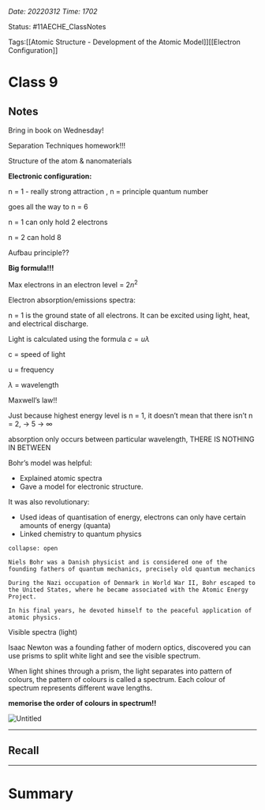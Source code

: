 *Date: 20220312 Time: 1702*


Status: #11AECHE_ClassNotes 

Tags:[[Atomic Structure - Development of the Atomic Model]][[Electron Configuration]]


# Class 9


## Notes
Bring in book on Wednesday!

Separation Techniques homework!!!

Structure of the atom & nanomaterials

**Electronic configuration:**

n = 1 - really strong attraction , n = principle quantum number

goes all the way to n = 6

n = 1 can only hold 2 electrons

n = 2 can hold 8

Aufbau principle??

**Big formula!!!**

Max electrons in an electron level = $2n^2$

Electron absorption/emissions spectra:

n = 1 is the ground state of all electrons. It can be excited using light, heat, and electrical discharge.

Light is calculated using the formula $c = u\lambda$

c = speed of light

u = frequency

$\lambda$ = wavelength

Maxwell’s law!!

Just because highest energy level is n = 1, it doesn’t mean that there isn’t n = 2, → 5 -> $\infty$



absorption only occurs between particular wavelength, THERE IS NOTHING IN BETWEEN

Bohr’s model was helpful:

-   Explained atomic spectra
-   Gave a model for electronic structure.

It was also revolutionary:

-   Used ideas of quantisation of energy, electrons can only have certain amounts of energy (quanta)
- Linked chemistry to quantum physics

```ad-info
collapse: open

Niels Bohr was a Danish physicist and is considered one of the founding fathers of quantum mechanics, precisely old quantum mechanics

During the Nazi occupation of Denmark in World War II, Bohr escaped to the United States, where he became associated with the Atomic Energy Project.

In his final years, he devoted himself to the peaceful application of atomic physics.

```


Visible spectra (light)

Isaac Newton was a founding father of modern optics, discovered you can use prisms to split white light and see the visible spectrum.

When light shines through a prism, the light separates into pattern of colours, the pattern of colours is called a spectrum. Each colour of spectrum represents different wave lengths.

**memorise the order of colours in spectrum!!**

![Untitled](https://s3-us-west-2.amazonaws.com/secure.notion-static.com/45d07327-703c-4864-9358-b1150d921e72/Untitled.png)





---
## Recall








---

# Summary